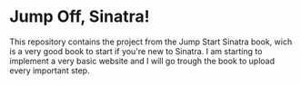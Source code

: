 Jump Off, Sinatra!
==================

This repository contains the project from the Jump Start Sinatra book, wich is a very good book to start if you're new to Sinatra.
I am starting to implement a very basic website and I will go trough the book to upload every important step.